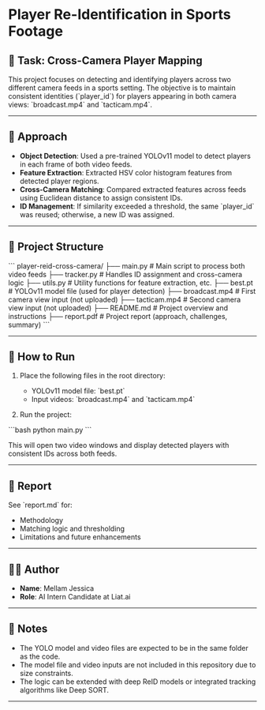 
# Player Re-Identification in Sports Footage

## 🎯 Task: Cross-Camera Player Mapping

This project focuses on detecting and identifying players across two different camera feeds in a sports setting. The objective is to maintain consistent identities (\`player_id\`) for players appearing in both camera views: \`broadcast.mp4\` and \`tacticam.mp4\`.

---

## 🧠 Approach

- **Object Detection**: Used a pre-trained YOLOv11 model to detect players in each frame of both video feeds.
- **Feature Extraction**: Extracted HSV color histogram features from detected player regions.
- **Cross-Camera Matching**: Compared extracted features across feeds using Euclidean distance to assign consistent IDs.
- **ID Management**: If similarity exceeded a threshold, the same \`player_id\` was reused; otherwise, a new ID was assigned.

---

## 📁 Project Structure

\`\`\`
player-reid-cross-camera/
├── main.py         # Main script to process both video feeds
├── tracker.py      # Handles ID assignment and cross-camera logic
├── utils.py        # Utility functions for feature extraction, etc.
├── best.pt      # YOLOv11 model file (used for player detection)
├── broadcast.mp4   # First camera view input (not uploaded)
├── tacticam.mp4    # Second camera view input (not uploaded)
├── README.md       # Project overview and instructions
├── report.pdf      # Project report (approach, challenges, summary)
\`\`\`

---

## 🚀 How to Run

1. Place the following files in the root directory:
   - YOLOv11 model file: \`best.pt\`
   - Input videos: \`broadcast.mp4\` and \`tacticam.mp4\`

2. Run the project:

\`\`\`bash
python main.py
\`\`\`

This will open two video windows and display detected players with consistent IDs across both feeds.

---

## 📝 Report

See \`report.md\` for:
- Methodology
- Matching logic and thresholding
- Limitations and future enhancements

---

## 🧑‍💻 Author

- **Name**: Mellam Jessica
- **Role**: AI Intern Candidate at Liat.ai

---

## 📌 Notes

- The YOLO model and video files are expected to be in the same folder as the code.
- The model file and video inputs are not included in this repository due to size constraints.
- The logic can be extended with deep ReID models or integrated tracking algorithms like Deep SORT.

---


